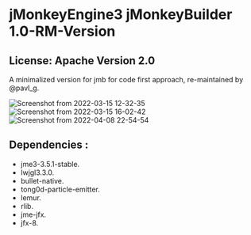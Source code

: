 # jMonkeyEngine3 jMonkeyBuilder 1.0-RM-Version 
## License: Apache Version 2.0 

A minimalized version for jmb for code first approach, re-maintained by @pavl_g.

![Screenshot from 2022-03-15 12-32-35](https://user-images.githubusercontent.com/60224159/158483247-ac7416af-1a07-4e11-8819-7959989943b9.png)
![Screenshot from 2022-03-15 16-02-42](https://user-images.githubusercontent.com/60224159/158483255-188dd630-751b-49ba-a18f-790ba34d056d.png)
![Screenshot from 2022-04-08 22-54-54](https://user-images.githubusercontent.com/60224159/162528917-38a0f67f-4ca7-4616-a62d-0d62129c18e2.png)

## Dependencies :
- jme3-3.5.1-stable.
- lwjgl3.3.0.
- bullet-native.
- tong0d-particle-emitter.
- lemur.
- rlib.
- jme-jfx.
- jfx-8.
